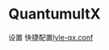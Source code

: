 # QuantumultX
设置
快捷配置[lyle-qx.conf](https://raw.gitmirror.com/lyle214/QuantumultX/main/Lyle-qx.conf)
